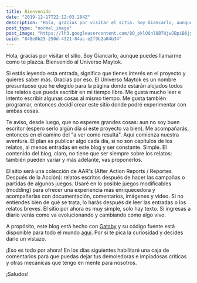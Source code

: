```yaml
---
title: Bienvenido
date: "2019-12-17T22:12:03.284Z"
description: "Hola, gracias por visitar el sitio. Soy Giancarlo, aunque puedes llamarme como te plazca. Bienvenido al Universo Maytok."
post_type: "normal_image"
post_image: "https://lh3.googleusercontent.com/8O_pklOQnl8B7UjwJBpiB6jy--4W9V1dmR_uED0iVvY8QNKHrYDR2irvk4TDZfrDLxoyw8eUDgKflV33fm7okCNJ-IHNRBIOJB6CwmOx6NAq56Kq4UQMT6tVSaY452uS9it4bFZ2UPNet1PANblcGmUPrKMbXvSts5BlLxRL9AVD2Bhb1fJ5fRnOQiRUONHgDWDHBp7KT-Ngzz99ZvxKaGZ74cpIVh_IyCVieVQlNskZZUb3j5aZktNrdfSYugIlm96-kVPUwDMXqGq0XKrKYPwytG9q_KsOntrq3FPUscr59hIEoTshCWbvplawe4w7ZS-HTzFulezpa8K55AuTu3Ou-Rh0MhD1KK2xQC-qW_sJ_92WITRoHNxa66ACi3uo1hphwv9bZNWMuMAfKkMreyCNAVX8F03ieU_NQPAhLjsXmA5idNQ9sEknjKtZa2wo5eqRCBoUeu2GUGfXjL5PTz4JiTGPViCAXwSgDGABpsS2svnhgyzDpK7a6RM8t_8XD2KMAno3ztwwRVo-Khm4zl64vL7HYAV-IA3RNGl5UGJlU0KpbVb9uMGPJl_Wxg0iS_WrJsCIj4wS7N2r9738iB0KecTP2OsJhY4Fm3mWpWTpI6i1PVXOZK3fHWJ8KaVkPeyBoVL8jQVNECFjDYZG9Gva8RU1j2Rp-aGpmalme-K3qr_GqtptfNf-P8JxSEIo8B22ajtx8Ci0FO1nv_AkiO7ymg3RiyBv18LvRKTHwrlQ2Tsz=w1280-h400-no"
uuid: "848e0b25-250d-4321-84ac-e2f9b2a04b34"
---
```


<p>Hola, gracias por visitar el sitio. Soy Giancarlo, aunque puedes llamarme como te plazca. Bienvenido al Universo Maytok.</p>

<p>Si estás leyendo esta entrada, significa que tienes interés en el proyecto y quieres saber más. Gracias por eso. El Universo Maytok es un nombre presuntuoso que he elegido para la página donde estarán alojados todos los relatos que pueda escribir en mi tiempo libre. Me gusta mucho leer e intento escribir algunas cosas al mismo tiempo. Me gusta también programar, entonces decidí crear este sitio donde podré experimentar con ambas cosas.</p>

<p>Te aviso, desde luego, que no esperes grandes cosas: aun no soy buen escritor (espero serlo algún día si este proyecto va bien). Me acompañarás, entonces en el camino del "a ver como resulta". Aquí comienza nuestra aventura. El plan es publicar algo cada día, si no son capítulos de los relatos, al menos entradas en este blog y ser constante. Simple. El contenido del blog, claro, no tiene que ser siempre sobre los relatos: también pueden variar y más adelante, vas proponerlos.</p>

<p>El sitio será una colección de AAR's (After Action Reports / Reportes Después de la Acción): relatos escritos después de hacer las campañas o partidas de algunos juegos. Usaré en lo posible juegos modificables (modding) para ofrecer una experiencia más enriquecedora y acompañarlas con documentación, comentarios, imágenes y video. Si no entiendes bien de qué se trata, lo harás después de leer las entradas o los relatos breves. El sitio por ahora es muy simple, solo hay texto. Si ingresas a diario verás como va evolucionando y cambiando como algo vivo.</p>

A propósito, este blog está hecho con [Gatsby](https://www.gatsbyjs.org/) y su código fuente está disponible para todo el mundo [aquí](https://github.com/KhanMaytok/maytok_gatsby). Por si te pica la curiosidad y decides darle un vistazo.

<p>¡Eso es todo por ahora! En los días siguientes habilitaré una caja de comentarios para que puedas dejar tus demoledoras e impiadosas críticas y otras mecánicas que tengo en mente para nosotros.</p>

<p>¡Saludos!</p>
